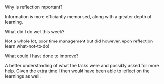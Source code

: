 Why is reflection important?

Information is more efficiantly memorised, along with a greater depth of learning.

What did I do well this week?

Not a whole lot, poor time management but did however, upon reflection learn what-not-to-do!

What could I have done to improve?

A better understanding of what the tasks were and possibly asked for more help. Given the extra time I then would have been able to reflect on the learnings as well.